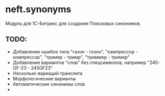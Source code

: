 # neft.synonyms
Модуль для 1С-Битрикс для создания Поисковых синонимов.

## TODO:
- Добавление ошибок типа "газон - гозон", "кампрессор - компрессор", "тример - тримр", "триммер - тример"
- Добавление вариантов "слов" без спецсимволов, например "245-GF-23 - 245GF23"
- Несколько вариаций транслита
- Морфологические варианты
- Автоматические синонимы слов
- 
